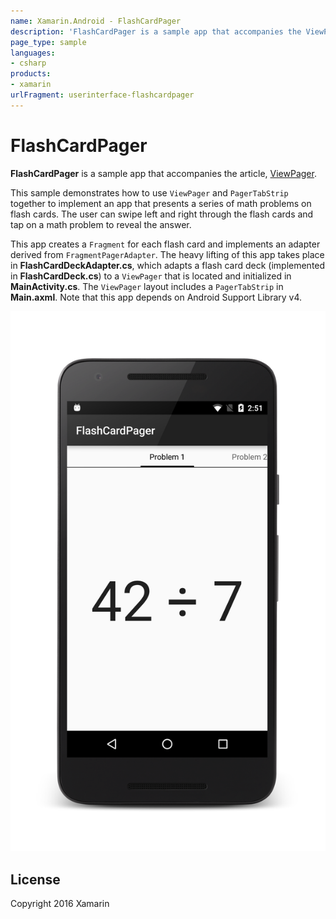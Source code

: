 ```yaml
---
name: Xamarin.Android - FlashCardPager
description: 'FlashCardPager is a sample app that accompanies the ViewPager doc'
page_type: sample
languages:
- csharp
products:
- xamarin
urlFragment: userinterface-flashcardpager
---
```

# FlashCardPager

**FlashCardPager** is a sample app that accompanies the article,
[ViewPager](https://docs.microsoft.com/xamarin/android/user-interface/controls/view-pager/).

This sample demonstrates how to use `ViewPager` and `PagerTabStrip` 
together to implement an app that presents a series of math problems on 
flash cards. The user can swipe left and right through the flash cards 
and tap on a math problem to reveal the answer. 

This app creates a `Fragment` for each flash card and implements an 
adapter derived from `FragmentPagerAdapter`. The heavy lifting of this 
app takes place in **FlashCardDeckAdapter.cs**, which adapts a flash 
card deck (implemented in **FlashCardDeck.cs**) to a `ViewPager` that 
is located and initialized in **MainActivity.cs**. The `ViewPager` 
layout includes a `PagerTabStrip` in **Main.axml**. Note that this app 
depends on Android Support Library v4.

![FlashCardPager  application screenshot](Screenshots/screen-1.png "FlashCardPager  application screenshot")

## License

Copyright 2016 Xamarin
